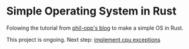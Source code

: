 # Simple Operating System in Rust

Folowing the tutorial from [phil-opp's blog](https://os.phil-opp.com/) to make a simple OS in Rust.

This project is ongoing.
Next step: [implement cpu exceptions](https://os.phil-opp.com/cpu-exceptions/)

